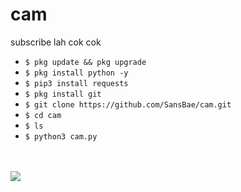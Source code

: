 # cam
subscribe lah cok cok

<ul>
<li><code>$ pkg update && pkg upgrade</code></li>
<li><code>$ pkg install python -y</code></li>
<li><code>$ pip3 install requests</code></li>
<li><code>$ pkg install git</code></li>
<li><code>$ git clone https://github.com/SansBae/cam.git</code></li>
<li><code>$ cd cam</code></li>
<li><code>$ ls</code></li>
<li><code>$ python3 cam.py</code></li>
</ul>
<br />
<br />
<img src="https://github.com/SansBae/cam//blob/master/" />
